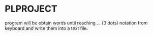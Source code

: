# PLPROJECT
program will be obtain words until reaching … (3 dots) notation from keyboard and write them into a text file.
